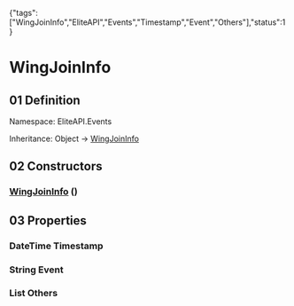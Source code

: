 {"tags":["WingJoinInfo","EliteAPI","Events","Timestamp","Event","Others"],"status":1}

# WingJoinInfo

## 01 Definition

Namespace: <span class='code'>EliteAPI.Events</span>

Inheritance: <span class='code'>Object</span> → <span class='code'>[WingJoinInfo](../../EliteAPI/Events/WingJoinInfo.html)</span>

## 02 Constructors

### <span class='code'>[WingJoinInfo](../../EliteAPI/Events/WingJoinInfo.html)</span> ()

## 03 Properties

### <span class='code'>DateTime</span> Timestamp

### <span class='code'>String</span> Event

### <span class='code'>List<String></span> Others

